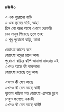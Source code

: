 ###৩

এ এক পুরোনো বাড়ি   
এ এক ভূতের বাড়ি, আহা  
তিন শো বছর আগে এখানে থেকেছি   
যেন মানুষ গিয়েছে ভুলে তাহা  
এ শুধু পুরোনো বাড়ি, আহা  

জ্যোৎস্না জামের বনে   
জ্যোৎস্না খড়ের চালে আজ   
পুরোনো বাড়ির ঝাঁপি জানালা দাওয়ায় এই   
এখনও আছে কী কারুকাজ   
জ্যোৎস্না রয়েছে তবু আজ  

এখনও কী যেন আছে   
এখনও কী যেন আছে বাকী  
হুতোম প্যাঁচার মত জ্যোৎস্না এসেছে চুপে  
 লেবুও ফলেছে একাকী  
এখনও কী যেন আছে বাকী!
